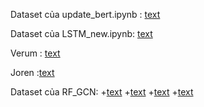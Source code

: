 Dataset của update_bert.ipynb : [text](https://drive.google.com/drive/folders/1WVviutXxeuhy222dt2UTGN-j8Agi3E-Y?usp=sharing)

Dataset của LSTM_new.ipynb: [text](https://drive.google.com/drive/folders/1mhWdatqM7iuwGkjGbejs_Cl3IIqdImqS?usp=sharing)

Verum : [text](https://ieeexplore.ieee.org/abstract/document/9448435)

Joren :[text](https://docs.joern.io/)

Dataset của RF_GCN:
+[text](https://drive.google.com/file/d/1KsjV7edV9BgXebX3g1NgGPrfBqcSfAaI/view?usp=sharing)
+[text](https://drive.google.com/file/d/1UdACW3tReFrn6zDbPvIIaqyyCmdeZDqN/view?usp=sharing)
+[text](https://drive.google.com/file/d/1yT2yozQczhiK5YGDqr0u0EIrKSLtJ1a9/view?usp=sharing)
+[text](https://drive.google.com/file/d/1arnF_aRjXR_2zKF8AWxRoVkTfzEUG9ib/view?usp=sharing)